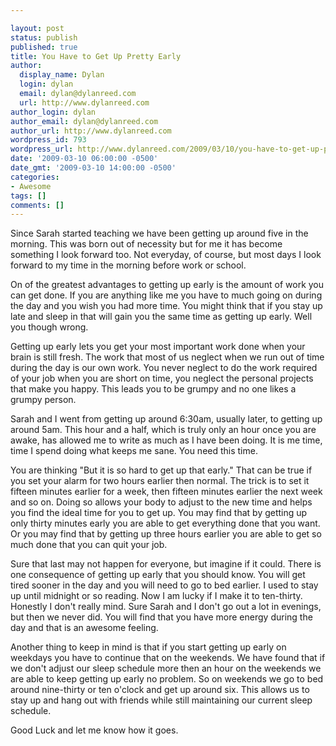 ```yaml
---

layout: post
status: publish
published: true
title: You Have to Get Up Pretty Early
author:
  display_name: Dylan
  login: dylan
  email: dylan@dylanreed.com
  url: http://www.dylanreed.com
author_login: dylan
author_email: dylan@dylanreed.com
author_url: http://www.dylanreed.com
wordpress_id: 793
wordpress_url: http://www.dylanreed.com/2009/03/10/you-have-to-get-up-pretty-early/
date: '2009-03-10 06:00:00 -0500'
date_gmt: '2009-03-10 14:00:00 -0500'
categories:
- Awesome
tags: []
comments: []
---
```


Since Sarah started teaching we have been getting up around five in the morning. This was born out of necessity but for me it has become something I look forward too. Not everyday, of course, but most days I look forward to my time in the morning before work or school. 

On of the greatest advantages to getting up early is the amount of work you can get done. If you are anything like me you have to much going on during the day and you wish you had more time. You might think that if you stay up late and sleep in that will gain you the same time as getting up early. Well you though wrong.

Getting up early lets you get your most important work done when your brain is still fresh. The work that most of us neglect when we run out of time during the day is our own work. You never neglect to do the work required of your job when you are short on time, you neglect the personal projects that make you happy. This leads you to be grumpy and no one likes a grumpy person. 

Sarah and I went from getting up around 6:30am, usually later, to getting up around 5am. This hour and a half, which is truly only an hour once you are awake, has allowed me to write as much as I have been doing. It is me time, time I spend doing what keeps me sane. You need this time.

You are thinking "But it is so hard to get up that early." That can be true if you set your alarm for two hours earlier then normal. The trick is to set it fifteen minutes earlier for a week, then fifteen minutes earlier the next week and so on. Doing so allows your body to adjust to the new time and helps you find the ideal time for you to get up. You may find that by getting up only thirty minutes early you are able to get everything done that you want. Or you may find that by getting up three hours earlier you are able to get so much done that you can quit your job. 

Sure that last may not happen for everyone, but imagine if it could. There is one consequence of getting up early that you should know. You will get tired sooner in the day and you will need to go to bed earlier. I used to stay up until midnight or so reading. Now I am lucky if I make it to ten-thirty. Honestly I don't really mind. Sure Sarah and I don't go out a lot in evenings, but then we never did. You will find that you have more energy during the day and that is an awesome feeling. 

Another thing to keep in mind is that if you start getting up early on weekdays you have to continue that on the weekends. We have found that if we don't adjust our sleep schedule more then an hour on the weekends we are able to keep getting up early no problem. So on weekends we go to bed around nine-thirty or ten o'clock and get up around six. This allows us to stay up and hang out with friends while still maintaining our current sleep schedule. 

Good Luck and let me know how it goes.
